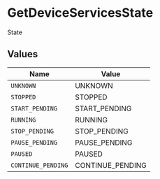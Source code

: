 # GetDeviceServicesState

State


## Values

| Name               | Value              |
| ------------------ | ------------------ |
| `UNKNOWN`          | UNKNOWN            |
| `STOPPED`          | STOPPED            |
| `START_PENDING`    | START_PENDING      |
| `RUNNING`          | RUNNING            |
| `STOP_PENDING`     | STOP_PENDING       |
| `PAUSE_PENDING`    | PAUSE_PENDING      |
| `PAUSED`           | PAUSED             |
| `CONTINUE_PENDING` | CONTINUE_PENDING   |